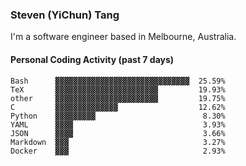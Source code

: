 ### Steven (YiChun) Tang

I'm a software engineer based in Melbourne, Australia.

#### Personal Coding Activity (past 7 days)
```
Bash      ▓▓▓▓▓▓▓▓▓▓▓▓▓▓▓▓▓▓▓▓▓▓▓▓▓▓▓▓▓▓  25.59%
TeX       ▓▓▓▓▓▓▓▓▓▓▓▓▓▓▓▓▓▓▓▓▓▓▓         19.93%
other     ▓▓▓▓▓▓▓▓▓▓▓▓▓▓▓▓▓▓▓▓▓▓▓         19.75%
C         ▓▓▓▓▓▓▓▓▓▓▓▓▓▓                  12.62%
Python    ▓▓▓▓▓▓▓▓▓                        8.30%
YAML      ▓▓▓▓                             3.93%
JSON      ▓▓▓▓                             3.66%
Markdown  ▓▓▓                              3.27%
Docker    ▓▓▓                              2.93%
```
